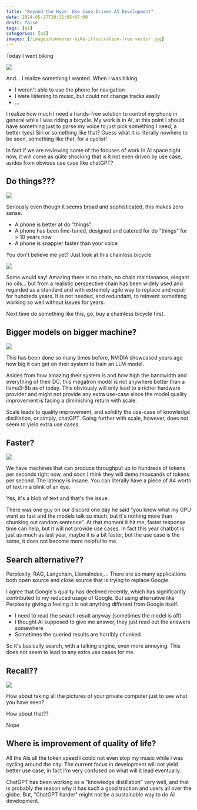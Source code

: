 ```yaml
---
title: "Beyond the Hype: Use Case-Driven AI Development"
date: 2024-05-27T20:35:05+07:00
draft: false
tags: [ai]
categories: [ai]
images: [/images/commuter-bike-illustration-free-vector.jpg]
---
```


Today I went biking

![](images/commuter-bike-illustration-free-vector.jpg)

And... I realize something I wanted. When I was biking 
- I weren't able to use the phone for navigation
- I were listening to music, but could not change tracks easily
- ...

I realize how much I need a hands-free solution to control my phone in general while I was riding a bicycle. My work is in AI, at this point I should have something just to parse my voice to just pick something I need, a better (yes) Siri or something like that? Guess what It is literally nowhere to be seen, something like that, for a cyclist!

In fact if we are reviewing some of the focuses of work in AI space right now, it will come as quite shocking that is it not even driven by use case, asides from obvious use case like chatGPT?


## Do things???
![](images/sddefault.jpg)

Seriously even though it seems broad and sophisticated, this makes zero sense.
- A phone is better at do "things"
- A phone has been fine-tuned, designed and catered for do "things" for > 10 years now
- A phone is snappier faster than your voice

You don't believe me yet? Just look at this chainless bicycle

![](images/e2fd29ff557f2b0901b8ed7764ed3700.jpg)

Some would say! Amazing there is no chain, no chain maintenance, elegant no oils... but from a realistic perspective chain has been widely used and regarded as a standard and with extremely agile way to replace and repair for hundreds years. It is not needed, and redundant, to reinvent something working so well without issues for years.

Next time do something like this, go, buy a chainless bicycle first.

## Bigger models on bigger machine?

![](images/nlp-size-over-time-new-2.png)

This has been done so many times before, NVIDIA showcased years ago how big it can get on their system to train an LLM model.

Asides from how amazing their system is and how high the bandwidth and everything of their DC, this megatron model is not anywhere better than a llama3-8b as of today. This obviously will only lead to a richer hardware provider and might not provide any extra use-case since the model quality improvement is facing a diminishing return with scale.

Scale leads to quality improvement, and solidify the use-case of knowledge distillation, or simply, chatGPT. Going further with scale, however, does not seem to yield extra use cases.

## Faster?

![](images/d5008a8a-5e38-4ad2-8027-d517acac9a81_text.gif)

We have machines that can produce throughput up to hundreds of tokens per seconds right now, and soon I think they will demo thousands of tokens per second. The latency is insane. You can literally have a piece of A4 worth of text in a blink of an eye.

Yes, it's a blob of text and that's the issue.

There was one guy on our discord one day he said "you know what my GPU went so fast and the models talk so much, but it's nothing more than chunking out random sentence". At that moment it hit me, faster response time can help, but it will not provide use cases. In fact this year chatbot is just as much as last year, maybe it is a bit faster, but the use case is the same, it does not become more helpful to me.


## Search alternative??

Perplexity, RAG, Langchain, LlamaIndex,... There are so many applications both open source and close source that is trying to replace Google.

I agree that Google's quality has declined recently, which has significantly contributed to my reduced usage of Google. But using alternative like Perplexity giving a feeling it is not anything different from Google itself.
- I need to read the search result anyway (sometimes the model is off)
- I thought AI supposed to give me answer, they just read out the answers somewhere
- Sometimes the queried results are horribly chunked


So it's basically search, with a talking engine, even more annoying. This does not seem to lead to any extra use cases for me.

## Recall??

![](images/useful-or-potential-spyware-microsofts-recall-feature-draws_cx6e.1920.jpg)

How about taking all the pictures of your private computer just to see what you have seen?

How about that??

Nope

## Where is improvement of quality of life?

All the AIs all the token speed I could not even stop my music while I was cycling around the city. The current focus in development will not yield better use case, in fact I'm very confused on what will it lead eventually.

ChatGPT has been working as a "knowledge distillation" very well, and that is probably the reason why it has such a good traction and users all over the globe. But, "ChatGPT harder" might not be a sustainable way to do AI development.
